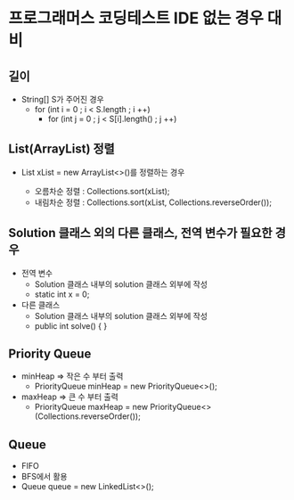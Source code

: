# 프로그래머스 코딩테스트 IDE 없는 경우 대비

## 길이

- String[] S가 주어진 경우
  - for (int i = 0 ; i < S.length ; i ++)
    - for (int j = 0 ; j < S\[i].length() ; j ++)

## List(ArrayList) 정렬

- List<Integer> xList = new ArrayList<>()를 정렬하는 경우
  - 오름차순 정렬 : Collections.sort(xList);
  - 내림차순 정렬 : Collections.sort(xList, Collections.reverseOrder());

## Solution 클래스 외의 다른 클래스, 전역 변수가 필요한 경우

- 전역 변수
  - Solution 클래스 내부의 solution 클래스 외부에 작성
  - static int x = 0;
- 다른 클래스
  - Solution 클래스 내부의 solution 클래스 외부에 작성
  - public int solve() { }

## Priority Queue

- minHeap => 작은 수 부터 출력
  -  PriorityQueue<Integer> minHeap = new PriorityQueue<>();
- maxHeap => 큰 수 부터 출력
  - PriorityQueue<Integer> maxHeap = new PriorityQueue<>(Collections.reverseOrder());

## Queue

- FIFO
- BFS에서 활용
- Queue<Node> queue = new LinkedList<>();